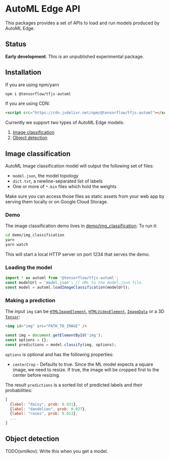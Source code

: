 # AutoML Edge API

This packages provides a set of APIs to load and run models produced by AutoML
Edge.

## Status

__Early development__. This is an unpublished experimental package.


## Installation

If you are using npm/yarn
```sh
npm i @tensorflow/tfjs-automl
```

If you are using CDN:
```html
<script src="https://cdn.jsdelivr.net/npm/@tensorflow/tfjs-automl"></script>
```

Currently we support two types of AutoML Edge models:
1) [Image classification](#image-classification)
2) [Object detection](#object-detection)

## Image classification

AutoML Image classification model will output the following set of files:
- `model.json`, the model topology
- `dict.txt`, a newline-separated list of labels
- One or more of `*.bin` files which hold the weights

Make sure you can access those files as static assets from your web app by serving them locally or on Google Cloud Storage.

### Demo

The image classification demo lives in
[demo/img_classification](./demo/img_classification). To run it:

```sh
cd demo/img_classification
yarn
yarn watch
```

This will start a local HTTP server on port 1234 that serves the demo.

### Loading the model
```js
import * as automl from '@tensorflow/tfjs-automl';
const modelUrl = 'model.json'; // URL to the model.json file.
const model = automl.loadImageClassification(modelUrl);
```

### Making a prediction
The input `img` can be
[`HTMLImageElement`](https://developer.mozilla.org/en-US/docs/Web/API/HTMLImageElement),
[`HTMLVideoElement`](https://developer.mozilla.org/en-US/docs/Web/API/HTMLVideoElement),
[`ImageData`](https://developer.mozilla.org/en-US/docs/Web/API/ImageData) or
a 3D [`Tensor`](https://js.tensorflow.org/api/latest/#class:Tensor):

```html
<img id="img" src="PATH_TO_IMAGE" />
```

```js
const img = document.getElementById('img');
const options = {};
const predictions = model.classify(img, options);
```

`options` is optional and has the following properties:
- `centerCrop` - Defaults to true. Since the ML model expects a square image,
we need to resize. If true, the image will be cropped first to the center before
resizing.

The result `predictions` is a sorted list of predicted labels and their
probabilities:

```js
[
  {label: "daisy", prob: 0.931},
  {label: "dandelion", prob: 0.027},
  {label: "roses", prob: 0.013},
  ...
]
```

## Object detection

TODO(smilkov): Write this when you get a model.

